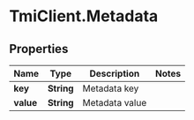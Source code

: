 # TmiClient.Metadata

## Properties
Name | Type | Description | Notes
------------ | ------------- | ------------- | -------------
**key** | **String** | Metadata key | 
**value** | **String** | Metadata value | 
